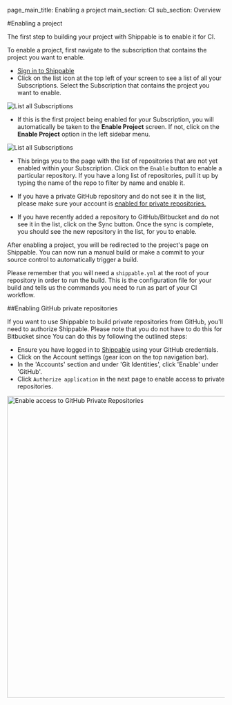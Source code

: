 page_main_title: Enabling a project
main_section: CI
sub_section: Overview

#Enabling a project

The first step to building your project with Shippable is to enable it for CI.

To enable a project, first navigate to the subscription that contains the project you want to enable.

- [Sign in to Shippable](https://app.shippable.com)
- Click on the list icon at the top left of your screen to see a list of all your Subscriptions. Select the Subscription that contains the project you want to enable.

<img src="../../images/ci/list-subscriptions.png" alt="List all Subscriptions">

- If this is the first project being enabled for your Subscription, you will automatically be taken to the **Enable Project** screen. If not, click on the **Enable Project** option in the left sidebar menu.

<img src="../../images/ci/enable-project-menu.png" alt="List all Subscriptions">

- This brings you to the page with the list of repositories that are not yet enabled within your Subscription. Click on the `Enable` button to enable a particular repository. If you have a long list of repositories, pull it up by typing the name of the repo to filter
by name and enable it.

- If you have a private GitHub repository and do not see it in the list, please make sure your account is [enabled for private repositories.](#private-repos)

- If you have recently added a repository to GitHub/Bitbucket and do not see it in the list, click on the Sync button. Once the sync is complete, you should see the new repository in the list, for you to enable.

After enabling a project, you will be redirected to the project's page on Shippable. You can now run a manual build or make a commit to your source control to automatically trigger a build.

Please remember that you will need a `shippable.yml` at the root of your repository in order to run the build. This is the configuration file for your build and tells us the commands you need to run as part of your CI workflow.

<a name="private-repos"></a>
##Enabling GitHub private repositories

If you want to use Shippable to build private repositories from GitHub, you'll need to authorize Shippable. Please note that you do not have to do this for Bitbucket since  You can do this by following the outlined steps:

-  Ensure you have logged in to [Shippable](https://app.shippable.com) using your GitHub credentials.
-  Click on the Account settings (gear icon on the top navigation bar).
-  In the 'Accounts' section and under 'Git Identities', click 'Enable' under 'GitHub'.
-  Click `Authorize application` in the next page to enable access to private repositories.

<img src="../../images/ci/enablePvtRepoMv.gif" alt="Enable access to GitHub Private Repositories" style="width:700px;"/>
